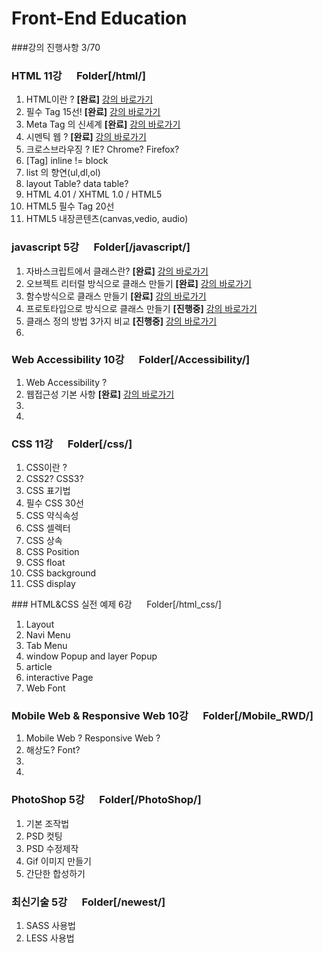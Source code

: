 # Front-End Education

###강의 진행사항 3/70

### HTML 11강   &nbsp;&nbsp;&nbsp;&nbsp;&nbsp;Folder[/html/]
<ol>
  <li>HTML이란 ? <strong>[완료]</strong> <a href="https://github.com/leetaesu/Reference/blob/master/html/html1.md">강의 바로가기</a></li>
  <li>필수 Tag 15선! <strong>[완료]</strong> <a href="https://github.com/leetaesu/Reference/blob/master/html/html2.md">강의 바로가기</a></li>
  <li>Meta Tag 의 신세계 <strong>[완료]</strong> <a href="https://github.com/leetaesu/Reference/blob/master/html/html3.md">강의 바로가기</a></li>
  <li>시멘틱 웹 ? <strong>[완료]</strong> <a href="https://github.com/leetaesu/Reference/blob/master/html/html4.md">강의 바로가기</a></li>
  <li>크로스브라우징 ? IE? Chrome? Firefox?</li>
  <li>[Tag] inline != block </li>
  <li>list 의 향연(ul,dl,ol)</li>
  <li>layout Table? data table?</li>                                                                                               
  <li>HTML 4.01 / XHTML 1.0 / HTML5</li>
  <li>HTML5 필수 Tag 20선</li>
  <li>HTML5 내장콘텐츠(canvas,vedio, audio)</li>
</ol>


### javascript 5강   &nbsp;&nbsp;&nbsp;&nbsp;&nbsp;Folder[/javascript/]
<ol>
  <li>자바스크립트에서 클래스란? <strong>[완료]</strong> <a href="https://github.com/leetaesu/Reference/blob/master/javascript/javascript1.md">강의 바로가기</a></li>
  <li>오브젝트 리터럴 방식으로 클래스 만들기 <strong>[완료]</strong> <a href="https://github.com/leetaesu/Reference/blob/master/javascript/javascript2.md">강의 바로가기</a></li>
  <li>함수방식으로 클래스 만들기 <strong>[완료]</strong> <a href="https://github.com/leetaesu/Reference/blob/master/javascript/javascript3.md">강의 바로가기</a></li>
  <li>프로토타입으로 방식으로 클래스 만들기 <strong>[진행중]</strong> <a href="https://github.com/leetaesu/Reference/blob/master/javascript/javascript4.md">강의 바로가기</a></li>
  <li>클래스 정의 방법 3가지 비교 <strong>[진행중]</strong> <a href="https://github.com/leetaesu/Reference/blob/master/javascript/javascript5.md">강의 바로가기</a></li>
  <li></li>

</ol>


### Web Accessibility  10강   &nbsp;&nbsp;&nbsp;&nbsp;&nbsp;Folder[/Accessibility/]
<ol>
  <li>Web Accessibility ?</li>
  <li>웹접근성 기본 사항 <strong>[완료]</strong> <a href="https://github.com/leetaesu/Reference/blob/master/Accessibility/Accessibility2.md">강의 바로가기</a></li>
  <li></li>
  <li></li>
</ol>



### CSS  11강   &nbsp;&nbsp;&nbsp;&nbsp;&nbsp;Folder[/css/]
<ol>
  <li>CSS이란 ?</li>
  <li>CSS2? CSS3?</li>
  <li>CSS 표기법</li>
  <li>필수 CSS 30선</li>
  <li>CSS 약식속성</li>
  <li>CSS 셀렉터</li>
  <li>CSS 상속</li>
  <li>CSS Position</li>
  <li>CSS float</li>
  <li>CSS background</li>
  <li>CSS display</li>
</ol>
### HTML&CSS 실전 예제 6강   &nbsp;&nbsp;&nbsp;&nbsp;&nbsp;Folder[/html_css/]
<ol>
  <li>Layout</li>
  <li>Navi Menu</li>
  <li>Tab Menu</li>
  <li>window Popup and layer Popup</li>
  <li>article</li>
  <li>interactive Page</li>
  <li>Web Font</li>
</ol>

### Mobile Web & Responsive Web 10강   &nbsp;&nbsp;&nbsp;&nbsp;&nbsp;Folder[/Mobile_RWD/]
<ol>
  <li>Mobile Web ? Responsive Web ?</li>
  <li>해상도? Font?</li>
  <li></li>
  <li></li>
</ol>


### PhotoShop 5강   &nbsp;&nbsp;&nbsp;&nbsp;&nbsp;Folder[/PhotoShop/]
<ol>
  <li>기본 조작법</li>
  <li>PSD 컷팅</li>
  <li>PSD 수정제작</li>
  <li>Gif 이미지 만들기</li>
  <li>간단한 합성하기</li>
</ol>


### 최신기술 5강   &nbsp;&nbsp;&nbsp;&nbsp;&nbsp;Folder[/newest/]
<ol>
  <li>SASS 사용법</li>
  <li>LESS 사용법</li>
</ol>
